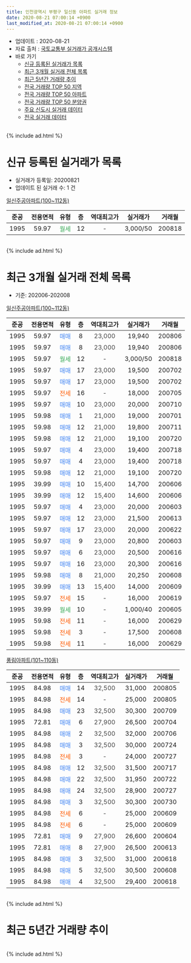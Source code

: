 ```yaml
---
title: 인천광역시 부평구 일신동 아파트 실거래 정보
date: 2020-08-21 07:00:14 +0900
last_modified_at: 2020-08-21 07:00:14 +0900
---
```


* 업데이트 : 2020-08-21
* 자료 출처 : [국토교통부 실거래가 공개시스템](http://rt.molit.go.kr)
* 바로 가기
    * [신규 등록된 실거래가 목록](#신규-등록된-실거래가-목록)
    * [최근 3개월 실거래 전체 목록](#최근-3개월-실거래-전체-목록)
    * [최근 5년간 거래량 추이](#최근-5년간-거래량-추이)
    * [전국 거래량 TOP 50 지역](https://inasie.github.io/apt-trade-info/최근-3개월-전국에서-가장-거래가-많이-발생한-지역)
    * [전국 거래량 TOP 50 아파트](https://inasie.github.io/apt-trade-info/최근-3개월-전국에서-가장-거래가-많이-발생한-아파트)
    * [전국 거래량 TOP 50 분양권](https://inasie.github.io/apt-trade-info/최근-3개월-전국에서-가장-거래가-많이-발생한-분양권)
    * [주요 신도시 실거래 데이터](https://inasie.github.io/apt-trade-info/주요-신도시)
    * [전국 실거래 데이터](https://inasie.github.io/apt-trade-info/전국)
<br>
{% include ad.html %}
<br>

# 신규 등록된 실거래가 목록
* 실거래가 등록일: 20200821
* 업데이트 된 실거래 수: 1 건


[일신주공아파트(100~112동)](https://search.naver.com/search.naver?query=%EC%9D%B8%EC%B2%9C%EA%B4%91%EC%97%AD%EC%8B%9C+%EB%B6%80%ED%8F%89%EA%B5%AC+%EC%9D%BC%EC%8B%A0%EB%8F%99+%EC%9D%BC%EC%8B%A0%EC%A3%BC%EA%B3%B5%EC%95%84%ED%8C%8C%ED%8A%B8%28100%7E112%EB%8F%99%29)

|준공|전용면적|유형|층|역대최고가|실거래가|거래월|
|:---:|:---:|:---:|:---:|:---:|:---:|:---:|
|1995|59.97|<span style="color:#34a853">월세</span>|12|<span style="color:#444444">-</span>|3,000/50|200818|


<br>
{% include ad.html %}
<br>

# 최근 3개월 실거래 전체 목록
* 기준: 202006-202008


[일신주공아파트(100~112동)](https://search.naver.com/search.naver?query=%EC%9D%B8%EC%B2%9C%EA%B4%91%EC%97%AD%EC%8B%9C+%EB%B6%80%ED%8F%89%EA%B5%AC+%EC%9D%BC%EC%8B%A0%EB%8F%99+%EC%9D%BC%EC%8B%A0%EC%A3%BC%EA%B3%B5%EC%95%84%ED%8C%8C%ED%8A%B8%28100%7E112%EB%8F%99%29)

|준공|전용면적|유형|층|역대최고가|실거래가|거래월|
|:---:|:---:|:---:|:---:|:---:|:---:|:---:|
|1995|59.97|<span style="color:#4285f3">매매</span>|8|<span style="color:#444444">23,000</span>|19,940|200806|
|1995|59.97|<span style="color:#4285f3">매매</span>|8|<span style="color:#444444">23,000</span>|19,940|200806|
|1995|59.97|<span style="color:#34a853">월세</span>|12|<span style="color:#444444">-</span>|3,000/50|200818|
|1995|59.97|<span style="color:#4285f3">매매</span>|17|<span style="color:#444444">23,000</span>|19,500|200702|
|1995|59.97|<span style="color:#4285f3">매매</span>|17|<span style="color:#444444">23,000</span>|19,500|200702|
|1995|59.97|<span style="color:#ff5a00">전세</span>|16|<span style="color:#444444">-</span>|18,000|200705|
|1995|59.97|<span style="color:#4285f3">매매</span>|10|<span style="color:#444444">23,000</span>|20,000|200710|
|1995|59.98|<span style="color:#4285f3">매매</span>|1|<span style="color:#444444">21,000</span>|19,000|200701|
|1995|59.98|<span style="color:#4285f3">매매</span>|12|<span style="color:#444444">21,000</span>|19,800|200711|
|1995|59.98|<span style="color:#4285f3">매매</span>|12|<span style="color:#444444">21,000</span>|19,100|200720|
|1995|59.97|<span style="color:#4285f3">매매</span>|4|<span style="color:#444444">23,000</span>|19,400|200718|
|1995|59.97|<span style="color:#4285f3">매매</span>|4|<span style="color:#444444">23,000</span>|19,400|200718|
|1995|59.98|<span style="color:#4285f3">매매</span>|12|<span style="color:#444444">21,000</span>|19,100|200720|
|1995|39.99|<span style="color:#4285f3">매매</span>|10|<span style="color:#444444">15,400</span>|14,700|200606|
|1995|39.99|<span style="color:#4285f3">매매</span>|12|<span style="color:#444444">15,400</span>|14,600|200606|
|1995|59.97|<span style="color:#4285f3">매매</span>|4|<span style="color:#444444">23,000</span>|20,000|200603|
|1995|59.97|<span style="color:#4285f3">매매</span>|12|<span style="color:#444444">23,000</span>|21,500|200613|
|1995|59.97|<span style="color:#4285f3">매매</span>|17|<span style="color:#444444">23,000</span>|20,000|200622|
|1995|59.97|<span style="color:#4285f3">매매</span>|9|<span style="color:#444444">23,000</span>|20,800|200603|
|1995|59.97|<span style="color:#4285f3">매매</span>|6|<span style="color:#444444">23,000</span>|20,500|200616|
|1995|59.97|<span style="color:#4285f3">매매</span>|16|<span style="color:#444444">23,000</span>|20,300|200616|
|1995|59.98|<span style="color:#4285f3">매매</span>|8|<span style="color:#444444">21,000</span>|20,250|200608|
|1995|39.99|<span style="color:#4285f3">매매</span>|13|<span style="color:#444444">15,400</span>|14,000|200609|
|1995|59.97|<span style="color:#ff5a00">전세</span>|15|<span style="color:#444444">-</span>|16,000|200619|
|1995|39.99|<span style="color:#34a853">월세</span>|10|<span style="color:#444444">-</span>|1,000/40|200605|
|1995|59.98|<span style="color:#ff5a00">전세</span>|11|<span style="color:#444444">-</span>|16,000|200629|
|1995|59.98|<span style="color:#ff5a00">전세</span>|3|<span style="color:#444444">-</span>|17,500|200608|
|1995|59.98|<span style="color:#ff5a00">전세</span>|11|<span style="color:#444444">-</span>|16,000|200629|

[풍림아파트(101~110동)](https://search.naver.com/search.naver?query=%EC%9D%B8%EC%B2%9C%EA%B4%91%EC%97%AD%EC%8B%9C+%EB%B6%80%ED%8F%89%EA%B5%AC+%EC%9D%BC%EC%8B%A0%EB%8F%99+%ED%92%8D%EB%A6%BC%EC%95%84%ED%8C%8C%ED%8A%B8%28101%7E110%EB%8F%99%29)

|준공|전용면적|유형|층|역대최고가|실거래가|거래월|
|:---:|:---:|:---:|:---:|:---:|:---:|:---:|
|1995|84.98|<span style="color:#4285f3">매매</span>|14|<span style="color:#444444">32,500</span>|31,000|200805|
|1995|84.98|<span style="color:#ff5a00">전세</span>|14|<span style="color:#444444">-</span>|25,000|200805|
|1995|84.98|<span style="color:#4285f3">매매</span>|23|<span style="color:#444444">32,500</span>|30,300|200709|
|1995|72.81|<span style="color:#4285f3">매매</span>|6|<span style="color:#444444">27,900</span>|26,500|200704|
|1995|84.98|<span style="color:#4285f3">매매</span>|2|<span style="color:#444444">32,500</span>|32,000|200706|
|1995|84.98|<span style="color:#4285f3">매매</span>|3|<span style="color:#444444">32,500</span>|30,000|200724|
|1995|84.98|<span style="color:#ff5a00">전세</span>|3|<span style="color:#444444">-</span>|24,000|200727|
|1995|84.98|<span style="color:#4285f3">매매</span>|12|<span style="color:#444444">32,500</span>|31,500|200717|
|1995|84.98|<span style="color:#4285f3">매매</span>|22|<span style="color:#444444">32,500</span>|31,950|200722|
|1995|84.98|<span style="color:#4285f3">매매</span>|24|<span style="color:#444444">32,500</span>|28,900|200727|
|1995|84.98|<span style="color:#4285f3">매매</span>|3|<span style="color:#444444">32,500</span>|30,300|200730|
|1995|84.98|<span style="color:#ff5a00">전세</span>|6|<span style="color:#444444">-</span>|25,000|200609|
|1995|84.98|<span style="color:#ff5a00">전세</span>|6|<span style="color:#444444">-</span>|25,000|200609|
|1995|72.81|<span style="color:#4285f3">매매</span>|9|<span style="color:#444444">27,900</span>|26,600|200604|
|1995|72.81|<span style="color:#4285f3">매매</span>|8|<span style="color:#444444">27,900</span>|26,500|200613|
|1995|84.98|<span style="color:#4285f3">매매</span>|3|<span style="color:#444444">32,500</span>|31,000|200618|
|1995|84.98|<span style="color:#4285f3">매매</span>|5|<span style="color:#444444">32,500</span>|30,500|200608|
|1995|84.98|<span style="color:#4285f3">매매</span>|4|<span style="color:#444444">32,500</span>|29,400|200618|


<br>
{% include ad.html %}
<br>

# 최근 5년간 거래량 추이


<div style="width:100%;">
    <canvas id="deal_progress" height="200"></canvas>
</div>

<script>
new Chart(document.getElementById("deal_progress"), {
    type: 'line',
    data: {
        labels: ['201508','201509','201510','201511','201512','201601','201602','201603','201604','201605','201606','201607','201608','201609','201610','201611','201612','201701','201702','201703','201704','201705','201706','201707','201708','201709','201710','201711','201712','201801','201802','201803','201804','201805','201806','201807','201808','201809','201810','201811','201812','201901','201902','201903','201904','201905','201906','201907','201908','201909','201910','201911','201912','202001','202002','202003','202004','202005','202006','202007','202008'],
        datasets: [{
            label: '매매',
            pointRadius: 1,
            data: [6, 7, 13, 7, 1, 6, 11, 7, 20, 12, 20, 8, 10, 18, 12, 9, 5, 10, 13, 9, 9, 7, 10, 13, 8, 9, 12, 2, 4, 4, 7, 16, 5, 5, 6, 4, 6, 12, 8, 3, 3, 5, 5, 9, 7, 4, 9, 9, 5, 6, 9, 7, 9, 11, 13, 20, 12, 13, 15, 17, 3],
            borderColor: "rgba(255, 201, 14, 1)",
            backgroundColor: "rgba(255, 201, 14, 0.5)",
            fill: false,
            lineTension: 0
        },{
            label: '전월세',
            pointRadius: 1,
            data: [3, 3, 8, 1, 2, 5, 2, 8, 5, 13, 5, 0, 3, 9, 6, 5, 7, 2, 9, 5, 4, 3, 7, 2, 2, 5, 5, 2, 1, 3, 6, 8, 2, 4, 8, 3, 1, 7, 6, 4, 1, 5, 4, 4, 7, 3, 4, 2, 2, 1, 3, 5, 3, 4, 1, 0, 4, 6, 7, 2, 2],
            borderColor: "rgba(0, 141, 185, 1)",
            backgroundColor: "rgba(0, 141, 185, 0.5)",
            fill: false,
            lineTension: 0
        }
        ]
    },
    options: {
        responsive: true,
        title: {
            display: false
        },
        tooltips: {
            mode: 'index',
            intersect: false
        },
        hover: {
            mode: 'nearest',
            intersect: true
        },
        scales: {
            xAxes: [{
                display: true,
                scaleLabel: {
                    display: true,
                    labelString: '년/월'
                }
            }],
            yAxes: [{
                display: true,
                ticks: {
                    suggestedMin: 0,
                },
                scaleLabel: {
                    display: true,
                    labelString: '실거래 수'
                }
            }]
        }
    }
});

</script>


<br>
{% include ad.html %}
<br>

